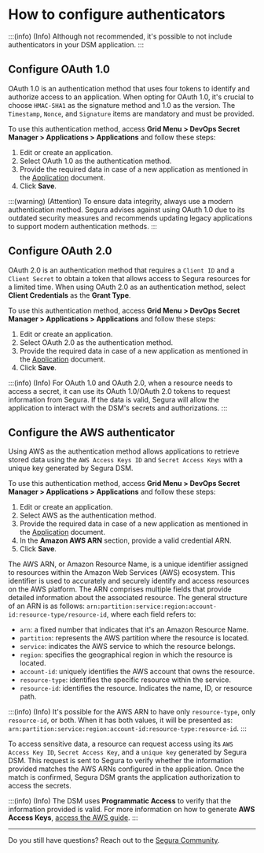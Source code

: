 # How to configure authenticators

:::(info) (Info)
Although not recommended, it's possible to not include authenticators in your DSM application.
:::

## Configure OAuth 1.0

OAuth 1.0 is an authentication method that uses four tokens to identify and authorize access to an application. When opting for OAuth 1.0, it's crucial to choose `HMAC-SHA1` as the signature method and 1.0 as the version. The `Timestamp`, `Nonce`, and `Signature` items are mandatory and must be provided.

To use this authentication method, access **Grid Menu > DevOps Secret Manager > Applications > Applications** and follow these steps:

1. Edit or create an application.
2. Select OAuth 1.0 as the authentication method.
3. Provide the required data in case of a new application as mentioned in the [Application](/v4/docs/how-to-manage-an-application-in-devops-secret-manager) document.
4. Click **Save**.

:::(warning) (Attention)
To ensure data integrity, always use a modern authentication method. Segura advises against using OAuth 1.0 due to its outdated security measures and recommends updating legacy applications to support modern authentication methods.
:::

## Configure OAuth 2.0

OAuth 2.0 is an authentication method that requires a `Client ID` and a `Client Secret` to obtain a token that allows access to Segura resources for a limited time. When using OAuth 2.0 as an authentication method, select **Client Credentials** as the **Grant Type**.

To use this authentication method, access **Grid Menu > DevOps Secret Manager > Applications > Applications** and follow these steps:

1. Edit or create an application.
2. Select OAuth 2.0 as the authentication method.
3. Provide the required data in case of a new application as mentioned in the  [Application](/v4/docs/how-to-manage-an-application-in-devops-secret-manager) document.
4. Click **Save**.

:::(info) (Info)
For OAuth 1.0 and OAuth 2.0, when a resource needs to access a secret, it can use its OAuth 1.0/OAuth 2.0 tokens to request information from Segura. If the data is valid, Segura will allow the application to interact with the DSM's secrets and authorizations.
:::

## Configure the AWS authenticator

Using AWS as the authentication method allows applications to retrieve stored data using the `AWS Access Keys ID` and `Secret Access Keys` with a unique key generated by Segura DSM.

To use this authentication method, access **Grid Menu > DevOps Secret Manager > Applications > Applications** and follow these steps:

1. Edit or create an application.
2. Select AWS as the authentication method.
3. Provide the required data in case of a new application as mentioned in the  [Application](/v4/docs/how-to-manage-an-application-in-devops-secret-manager) document.
4. In the **Amazon AWS ARN** section, provide a valid credential ARN.
5. Click **Save**.

The AWS ARN, or Amazon Resource Name, is a unique identifier assigned to resources within the Amazon Web Services (AWS) ecosystem. This identifier is used to accurately and securely identify and access resources on the AWS platform. The ARN comprises multiple fields that provide detailed information about the associated resource. The general structure of an ARN is as follows: `arn:partition:service:region:account-id:resource-type/resource-id`, where each field refers to:

* `arn`: a fixed number that indicates that it's an Amazon Resource Name.
* `partition`: represents the AWS partition where the resource is located.
* `service`: indicates the AWS service to which the resource belongs.
* `region`: specifies the geographical region in which the resource is located.
* `account-id`: uniquely identifies the AWS account that owns the resource.
* `resource-type`: identifies the specific resource within the service.
* `resource-id`: identifies the resource. Indicates the name, ID, or resource path.

:::(info) (Info)
It's possible for the AWS ARN to have only `resource-type`, only `resource-id`, or both. When it has both values, it will be presented as: `arn:partition:service:region:account-id:resource-type:resource-id`.
:::

To access sensitive data, a resource can request access using its `AWS Access Key ID`, `Secret Access Key`, and a `unique key` generated by Segura DSM. This request is sent to Segura to verify whether the information provided matches the AWS ARNs configured in the application. Once the match is confirmed, Segura DSM grants the application authorization to access the secrets.

:::(info) (Info)
The DSM uses **Programmatic Access** to verify that the information provided is valid. For more information on how to generate **AWS Access Keys**, [access the AWS guide](https://docs.aws.amazon.com/pt_br/IAM/latest/UserGuide/security-creds.html#access-keys-and-secret-access-keys).
:::

***

Do you still have questions? Reach out to the [Segura Community](https://community.Segura.io/).